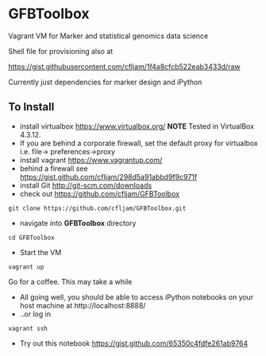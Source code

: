 GFBToolbox
==========

Vagrant VM for Marker and statistical genomics data science

Shell file for provisioning also at

https://gist.githubusercontent.com/cfljam/1f4a8cfcb522eab3433d/raw

Currently just dependencies for marker design and iPython

To Install
----------

* install virtualbox https://www.virtualbox.org/
  **NOTE** Tested in   VirtualBox 4.3.12.
* If you are behind a corporate firewall, set the default proxy for virtualbox
  i.e. file-> preferences->proxy
* install vagrant https://www.vagrantup.com/
* behind a firewall see https://gist.github.com/cfljam/298d5a91abbd9f9c971f 
* install Git http://git-scm.com/downloads
* check out https://github.com/cfljam/GFBToolbox
```
git clone https://github.com/cfljam/GFBToolbox.git
```
* navigate into **GFBToolbox** directory
```
cd GFBToolbox
```
* Start the VM
```
vagrant up
```
Go for a coffee. This may take a while
* All going well, you should be able to access
iPython notebooks on your host machine at http://localhost:8888/
* ..or log in
```
vagrant ssh
```
* Try out this notebook https://gist.github.com/65350c4fdfe261ab9764
